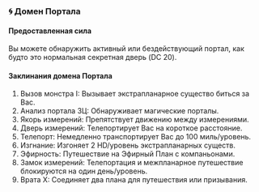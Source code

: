 ### 🌀 Домен Портала
#### Предоставленная сила
Вы можете обнаружить активный или бездействующий портал, как будто это нормальная секретная дверь (DC 20).
#### Заклинания домена Портала
1. Вызов монстра I: Вызывает экстрапланарное существо биться за Вас.
2. Анализ портала ЗЦ: Обнаруживает магические порталы.
3. Якорь измерений: Препятствует движению между измерениями.
4. Дверь измерений: Телепортирует Вас на короткое расстояние.
5. Телепорт: Немедленно транспортирует Вас до 100 миль/уровень.
6. Изгнание: Изгоняет 2 HD/уровень экстрапланарных существ.
7. Эфирность: Путешествие на Эфирный План с компаньонами.
8. Замок измерений: Телепортация и межпланарное путешествие блокируются на один день/уровень.
9. Врата Х: Соединяет два плана для путешествия или призывания.